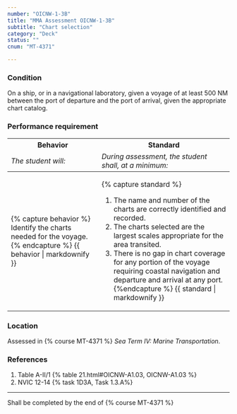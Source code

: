 ```yaml
---
number: "OICNW-1-3B"
title: "MMA Assessment OICNW-1-3B"
subtitle: "Chart selection"
category: "Deck"
status: ""
cnum: "MT-4371"

---
```

### Condition

On a ship, or in a navigational laboratory, given a voyage of at least 500 NM between the port of departure and the port of arrival, given the appropriate chart catalog.

### Performance requirement 

<table width='100%' class='Guidelines'>
 <thead>
 <tr>
     <th class='thirty'>Behavior</th>
     <th class='seventy'>Standard</th>
 </tr>
 <tr>
     <td><em>The student will:</em></td>
     <td><em>During assessment, the student shall, at a minimum:</em></td>
 </tr>
 </thead>
 <tbody>
 

<tr><td>

{% capture behavior %}
Identify the charts needed for the voyage.
{% endcapture %}
{{ behavior | markdownify }}

</td><td>

{% capture standard %}
1. The name and number of the charts are correctly identified and recorded.
2. The charts selected are the largest scales appropriate for the area transited.
3. There is no gap in chart coverage for any portion of the voyage requiring coastal navigation and departure and arrival at any port.
{%endcapture %}
{{ standard | markdownify }}

</td></tr>



 </tbody>
 </table>

### Location

Assessed in  {% course  MT-4371 %}  *Sea Term IV: Marine Transportation*.

### References

1.  Table A-II/1 {% table 21.html#OICNW-A1.03, OICNW-A1.03 %}
1.  NVIC 12-14 {% task 1D3A, Task 1.3.A%}

***

Shall be completed by the end of {% course MT-4371 %}